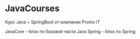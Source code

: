 # JavaCourses

Курс Java + SpringBoot от компании Promo IT

JavaCore - блок по базовой части Java
Spring - блок по Spring
